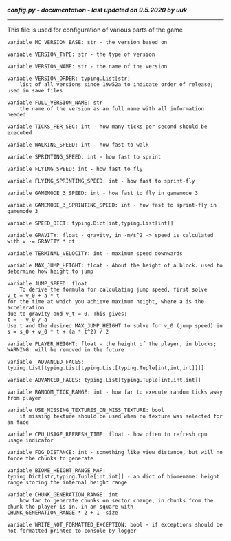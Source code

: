 ***config.py - documentation - last updated on 9.5.2020 by uuk***
___

This file is used for configuration of various parts of the game


    variable MC_VERSION_BASE: str - the version based on

    variable VERSION_TYPE: str - the type of version

    variable VERSION_NAME: str - the name of the version

    variable VERSION_ORDER: typing.List[str]
        list of all versions since 19w52a to indicate order of release; used in save files

    variable FULL_VERSION_NAME: str
        the name of the version as an full name with all information needed

    variable TICKS_PER_SEC: int - how many ticks per second should be executed

    variable WALKING_SPEED: int - how fast to walk

    variable SPRINTING_SPEED: int - how fast to sprint

    variable FLYING_SPEED: int - how fast to fly

    variable FLYING_SPRINTING_SPEED: int - how fast to sprint-fly

    variable GAMEMODE_3_SPEED: int - how fast to fly in gamemode 3

    variable GAMEMODE_3_SPRINTING_SPEED: int - how fast to sprint-fly in gamemode 3

    variable SPEED_DICT: typing.Dict[int,typing.List[int]]

    variable GRAVITY: float - gravity, in -m/s^2 -> speed is calculated with v -= GRAVITY * dt

    variable TERMINAL_VELOCITY: int - maximum speed downwards

    variable MAX_JUMP_HEIGHT: float - About the height of a block. used to determine how height to jump

    variable JUMP_SPEED: float
        To derive the formula for calculating jump speed, first solve
    v_t = v_0 + a * t
    for the time at which you achieve maximum height, where a is the acceleration
    due to gravity and v_t = 0. This gives:
    t = - v_0 / a
    Use t and the desired MAX_JUMP_HEIGHT to solve for v_0 (jump speed) in
    s = s_0 + v_0 * t + (a * t^2) / 2

    variable PLAYER_HEIGHT: float - the height of the player, in blocks; WARNING: will be removed in the future

    variable _ADVANCED_FACES: typing.List[typing.List[typing.List[typing.Tuple[int,int,int]]]]

    variable ADVANCED_FACES: typing.List[typing.Tuple[int,int,int]]

    variable RANDOM_TICK_RANGE: int - how far to execute random ticks away from player

    variable USE_MISSING_TEXTURES_ON_MISS_TEXTURE: bool
        if missing texture should be used when no texture was selected for an face

    variable CPU_USAGE_REFRESH_TIME: float - how often to refresh cpu usage indicator

    variable FOG_DISTANCE: int - something like view distance, but will no force the chunks to generate

    variable BIOME_HEIGHT_RANGE_MAP: typing.Dict[str,typing.Tuple[int,int]] - an dict of biomename: height range storing the internal height range

    variable CHUNK_GENERATION_RANGE: int
        how far to generate chunks on sector change, in chunks from the chunk the player is in, in an square with
    CHUNK_GENERATION_RANGE * 2 + 1 -size

    variable WRITE_NOT_FORMATTED_EXCEPTION: bool - if exceptions should be not formatted-printed to console by logger
